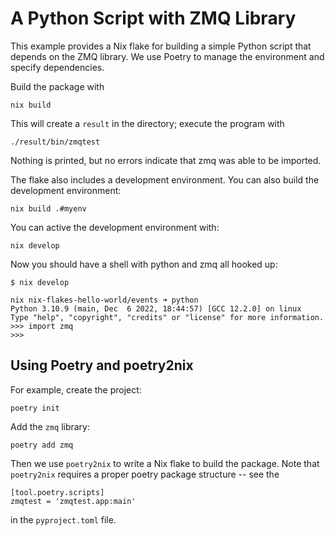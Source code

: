 # A Python Script with ZMQ Library

This example provides a Nix flake for building a simple Python script that depends on the ZMQ library. 
We use Poetry to manage the environment and specify dependencies. 

Build the package with

```
nix build
```
This will create a `result` in the directory; execute
the program with

```
./result/bin/zmqtest
```
Nothing is printed, but no errors indicate that zmq was able to be imported. 

The flake also includes a development environment.
You can also build the development environment: 

```
nix build .#myenv
```

You can active the development environment with:

```
nix develop
```
Now you should have a shell with python and zmq all
hooked up: 

```
$ nix develop

nix nix-flakes-hello-world/events ➜ python
Python 3.10.9 (main, Dec  6 2022, 18:44:57) [GCC 12.2.0] on linux
Type "help", "copyright", "credits" or "license" for more information.
>>> import zmq
>>> 
```


## Using Poetry and poetry2nix
For example, create the project:
```
poetry init
```

Add the `zmq` library:

```
poetry add zmq
```

Then we use `poetry2nix` to write a Nix flake to build the package. Note that `poetry2nix` requires
a proper poetry package structure -- see the 
```
[tool.poetry.scripts]
zmqtest = 'zmqtest.app:main'
```
in the `pyproject.toml` file. 

